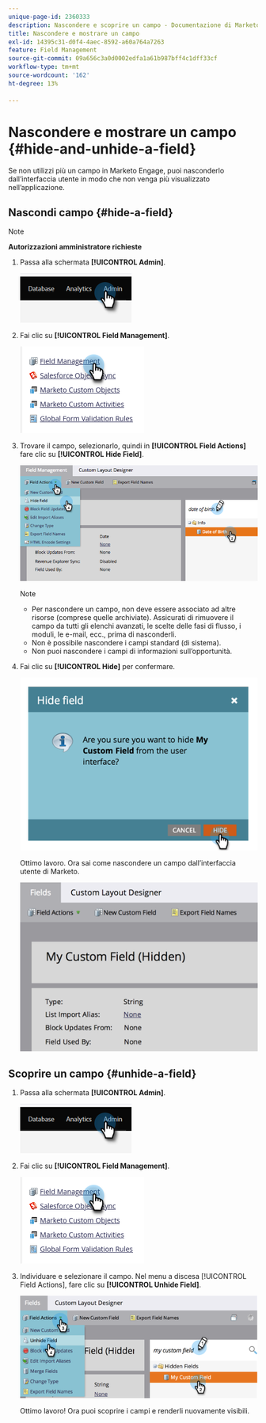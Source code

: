 ```yaml
---
unique-page-id: 2360333
description: Nascondere e scoprire un campo - Documentazione di Marketo - Documentazione del prodotto
title: Nascondere e mostrare un campo
exl-id: 14395c31-d0f4-4aec-8592-a60a764a7263
feature: Field Management
source-git-commit: 09a656c3a0d0002edfa1a61b987bff4c1dff33cf
workflow-type: tm+mt
source-wordcount: '162'
ht-degree: 13%

---
```


# Nascondere e mostrare un campo {#hide-and-unhide-a-field}

Se non utilizzi più un campo in Marketo Engage, puoi nasconderlo dall’interfaccia utente in modo che non venga più visualizzato nell’applicazione.

## Nascondi campo {#hide-a-field}

>[!NOTE]
>
>**Autorizzazioni amministratore richieste**

1. Passa alla schermata **[!UICONTROL Admin]**.

   ![](assets/hide-and-unhide-a-field-1.png)

1. Fai clic su **[!UICONTROL Field Management]**.

   ![](assets/hide-and-unhide-a-field-2.png)

1. Trovare il campo, selezionarlo, quindi in **[!UICONTROL Field Actions]** fare clic su **[!UICONTROL Hide Field]**.

   ![](assets/hide-and-unhide-a-field-3.png)

   >[!NOTE]
   >
   >* Per nascondere un campo, non deve essere associato ad altre risorse (comprese quelle archiviate). Assicurati di rimuovere il campo da tutti gli elenchi avanzati, le scelte delle fasi di flusso, i moduli, le e-mail, ecc., prima di nasconderli.
   >* Non è possibile nascondere i campi standard (di sistema).
   >* Non puoi nascondere i campi di informazioni sull’opportunità.

1. Fai clic su **[!UICONTROL Hide]** per confermare.

   ![](assets/hide-and-unhide-a-field-4.png)

   Ottimo lavoro. Ora sai come nascondere un campo dall’interfaccia utente di Marketo.

   ![](assets/hide-and-unhide-a-field-5.png)

## Scoprire un campo {#unhide-a-field}

1. Passa alla schermata **[!UICONTROL Admin]**.

   ![](assets/hide-and-unhide-a-field-6.png)

1. Fai clic su **[!UICONTROL Field Management]**.

   ![](assets/hide-and-unhide-a-field-7.png)

1. Individuare e selezionare il campo. Nel menu a discesa [!UICONTROL Field Actions], fare clic su **[!UICONTROL Unhide Field]**.

   ![](assets/hide-and-unhide-a-field-8.png)

   Ottimo lavoro! Ora puoi scoprire i campi e renderli nuovamente visibili.
